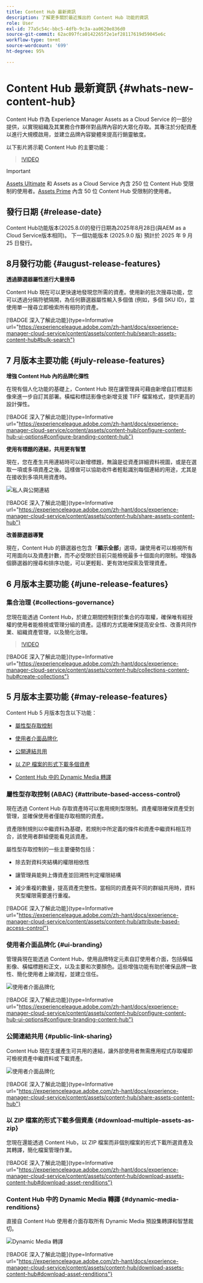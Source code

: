 ```yaml
---
title: Content Hub 最新資訊
description: 了解更多關於最近推出的 Content Hub 功能的資訊
role: User
exl-id: 77a5c54c-bbc5-4dfb-9c3a-aa0620e836d0
source-git-commit: 62ac097fca0142265f2e1ef28117619d59045e6c
workflow-type: tm+mt
source-wordcount: '699'
ht-degree: 95%

---
```


# Content Hub 最新資訊 {#whats-new-content-hub}

Content Hub 作為 Experience Manager Assets as a Cloud Service 的一部分提供，以實現組織及其業務合作夥伴對品牌內容的大眾化存取。其專注於分配資產以進行大規模啟用，並建立品牌內容變體來提高行銷靈敏度。

以下影片將示範 Content Hub 的主要功能：

>[!VIDEO](https://video.tv.adobe.com/v/3463712)

>[!IMPORTANT]
>
>[Assets Ultimate](/help/assets/assets-ultimate-overview.md) 和 Assets as a Cloud Service 內含 250 位 Content Hub 受限制的使用者。[Assets Prime](/help/assets/assets-prime.md) 內含 50 位 Content Hub 受限制的使用者。

## 發行日期 {#release-date}

Content Hub功能版本(2025.8.0)的發行日期為2025年8月28日(與AEM as a Cloud Service版本相同)。 下一個功能版本 (2025.9.0 版) 預計於 2025 年 9 月 25 日發行。

## 8月發行功能 {#august-release-features}

**透過篩選器屬性進行大量搜尋**

Content Hub 現在可以更快速地發現您所需的資產。使用新的批次搜尋功能，您可以透過分隔符號隔開，為任何篩選器屬性輸入多個值 (例如，多個 SKU ID)，並使用單一搜尋立即檢索所有相符的資產。

[!BADGE 深入了解此功能]{type=Informative url="https://experienceleague.adobe.com/zh-hant/docs/experience-manager-cloud-service/content/assets/content-hub/search-assets-content-hub#bulk-search"}

## 7 月版本主要功能 {#july-release-features}

**增強 Content Hub 內的品牌化彈性**

在現有個人化功能的基礎上，Content Hub 現在讓管理員可藉由新增自訂標誌影像來進一步自訂其部署。橫幅和標誌影像也新增支援 TIFF 檔案格式，提供更高的設計彈性。

[!BADGE 深入了解此功能]{type=Informative url="https://experienceleague.adobe.com/zh-hant/docs/experience-manager-cloud-service/content/assets/content-hub/configure-content-hub-ui-options#configure-branding-content-hub"}

**使用有標題的連結，共用更有智慧**

現在，您在產生共用連結時可以新增標題，無論是從資產詳細資料視圖，或是在選取一項或多項資產之後。這樣做可以協助收件者輕鬆識別每個連結的用途，尤其是在接收到多項共用資產時。

![私人與公開連結](/help/assets/assets/shared-link-for-assets.png)

[!BADGE 深入了解此功能]{type=Informative url="https://experienceleague.adobe.com/zh-hant/docs/experience-manager-cloud-service/content/assets/content-hub/share-assets-content-hub"}

**改善篩選器導覽**

現在，Content Hub 的篩選器也包含「**顯示全部**」選項，讓使用者可以檢視所有可用面向以及資產計數，而不必受限於目前只能檢視最多十個面向的限制。增強各個篩選器的搜尋和排序功能，可以更輕鬆、更有效地探索及管理資產。

## 6 月版本主要功能 {#june-release-features}

### 集合治理 {#collections-governance}

您現在能透過 Content Hub，於建立期間控制對於集合的存取權，確保唯有經授權的使用者能檢視或管理分組的資產。這樣的方式能確保提高安全性、改善共同作業、組織資產管理，以及簡化治理。

>[!VIDEO](https://video.tv.adobe.com/v/3463336)

[!BADGE 深入了解此功能]{type=Informative url="https://experienceleague.adobe.com/zh-hant/docs/experience-manager-cloud-service/content/assets/content-hub/collections-content-hub#create-collections"}

## 5 月版本主要功能 {#may-release-features}

Content Hub 5 月版本包含以下功能：

* [屬性型存取控制](#attribute-based-access-control)

* [使用者介面品牌化](#ui-branding)

* [公開連結共用](#public-link-sharing)

* [以 ZIP 檔案的形式下載多個資產](#download-multiple-assets-as-zip)

* [Content Hub 中的 Dynamic Media 轉譯](#dynamic-media-renditions)

### 屬性型存取控制 (ABAC) {#attribute-based-access-control}

現在透過 Content Hub 存取資產時可以套用規則型限制。資產權限確保資產受到管理，並確保使用者僅能存取相關的資產。

資產限制規則以中繼資料為基礎，若規則中所定義的條件和資產中繼資料相互符合，該使用者群組便能看見該資產。

屬性型存取控制的一些主要優勢包括：

* 除去對資料夾結構的權限相依性

* 讓管理員能夠上傳資產並回溯性判定權限結構

* 減少重複的數量，提高資產完整性。當相同的資產與不同的群組共用時，資料夾型權限需要進行重複。

[!BADGE 深入了解此功能]{type=Informative url="https://experienceleague.adobe.com/zh-hant/docs/experience-manager-cloud-service/content/assets/content-hub/attribute-based-access-control"}

### 使用者介面品牌化 {#ui-branding}

管理員現在能透過 Content Hub，使用品牌特定元素自訂使用者介面，包括橫幅影像、橫幅標題和正文，以及主要和次要顏色。這些增強功能有助於確保品牌一致性、簡化使用者上線流程，並建立信任。

![使用者介面品牌化](/help/assets/assets/content-hub-ui-branding.png)

[!BADGE 深入了解此功能]{type=Informative url="https://experienceleague.adobe.com/zh-hant/docs/experience-manager-cloud-service/content/assets/content-hub/configure-content-hub-ui-options#configure-branding-content-hub"}

### 公開連結共用 {#public-link-sharing}

Content Hub 現在支援產生可共用的連結，讓外部使用者無需應用程式存取權即可檢視資產中繼資料或下載資產。

![使用者介面品牌化](/help/assets/assets/public-and-private-link.png)

[!BADGE 深入了解此功能]{type=Informative url="https://experienceleague.adobe.com/zh-hant/docs/experience-manager-cloud-service/content/assets/content-hub/share-assets-content-hub"}

### 以 ZIP 檔案的形式下載多個資產 {#download-multiple-assets-as-zip}

您現在還能透過 Content Hub，以 ZIP 檔案而非個別檔案的形式下載所選資產及其轉譯，簡化檔案管理作業。

[!BADGE 深入了解此功能]{type=Informative url="https://experienceleague.adobe.com/zh-hant/docs/experience-manager-cloud-service/content/assets/content-hub/download-assets-content-hub#download-asset-renditions"}

### Content Hub 中的 Dynamic Media 轉譯 {#dynamic-media-renditions}

直接自 Content Hub 使用者介面存取所有 Dynamic Media 預設集轉譯和智慧裁切。

![Dynamic Media 轉譯](/help/assets/assets/dm-renditions-content-hub.png)

[!BADGE 深入了解此功能]{type=Informative url="https://experienceleague.adobe.com/zh-hant/docs/experience-manager-cloud-service/content/assets/content-hub/download-assets-content-hub#download-asset-renditions"}
